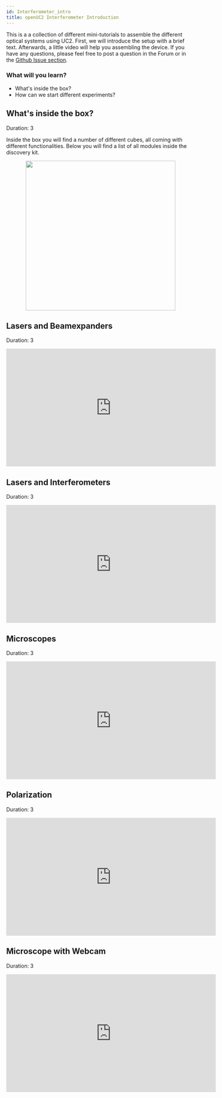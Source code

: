 ```yaml
---
id: Interferometer_intro
title: openUC2 Interferometer Introduction
---
```



This is a a collection of different mini-tutorials to assemble the different optical systems using UC2. First, we will introduce the setup with a brief text. Afterwards, a little video will help you assembling the device. If you have any questions, please feel free to post a question in the Forum or in the [Github Issue section](https://github.com/openUC2/UC2-GIT/issues/new).

### What will you learn?
- What's inside the box?
- How can we start different experiments?


## What's inside the box?
Duration: 3

Inside the box you will find a number of different cubes, all coming with different functionalities. Below you will find a list of all modules inside the discovery kit.

<p align="center">
<img src="/DISCOVERY_BASE/01_DiscoveryKitBase.png" width="400"/>
</p>



## Lasers and Beamexpanders
Duration: 3

<iframe width="560" height="315" src="https://www.youtube.com/embed/6u1KIY4qbts" title="YouTube video player" frameborder="0" allow="accelerometer; autoplay; clipboard-write; encrypted-media; gyroscope; picture-in-picture" allowfullscreen></iframe>


## Lasers and Interferometers
Duration: 3

<iframe width="560" height="315" src="https://www.youtube.com/embed/A8drEwE0hzU" title="YouTube video player" frameborder="0" allow="accelerometer; autoplay; clipboard-write; encrypted-media; gyroscope; picture-in-picture" allowfullscreen></iframe>


## Microscopes
Duration: 3

<iframe width="560" height="315" src="https://www.youtube.com/embed/hcFopxEwQ_8" title="YouTube video player" frameborder="0" allow="accelerometer; autoplay; clipboard-write; encrypted-media; gyroscope; picture-in-picture" allowfullscreen></iframe>



## Polarization
Duration: 3

<iframe width="560" height="315" src="https://www.youtube.com/embed/gYjpC8AQO30" title="YouTube video player" frameborder="0" allow="accelerometer; autoplay; clipboard-write; encrypted-media; gyroscope; picture-in-picture" allowfullscreen></iframe>


## Microscope with Webcam
Duration: 3

<iframe width="560" height="315" src="https://www.youtube.com/embed/c7u10bCSjaE" title="YouTube video player" frameborder="0" allow="accelerometer; autoplay; clipboard-write; encrypted-media; gyroscope; picture-in-picture" allowfullscreen></iframe>


